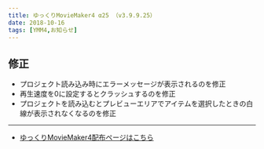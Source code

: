 ```yaml
---
title: ゆっくりMovieMaker4 α25 （v3.9.9.25）
date: 2018-10-16
tags: [YMM4,お知らせ]
---
```

## 修正
- プロジェクト読み込み時にエラーメッセージが表示されるのを修正
- 再生速度を0に設定するとクラッシュするのを修正
- プロジェクトを読み込むとプレビューエリアでアイテムを選択したときの白線が表示されなくなるのを修正

---

- [ゆっくりMovieMaker4配布ページはこちら](../index.md)
